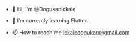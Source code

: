 - 👋 Hi, I’m @Dogukanickale

- 🌱 I’m currently learning Flutter.

- 📫 How to reach me ickaledogukan@gmail.com

<!---
Dogukanickale/Dogukanickale is a ✨ special ✨ repository because its `README.md` (this file) appears on your GitHub profile.
You can click the Preview link to take a look at your changes.
--->
